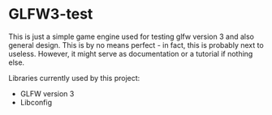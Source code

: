 # GLFW3-test

This is just a simple game engine used for testing glfw version 3 and also
general design. This is by no means perfect - in fact, this is probably next to
useless. However, it might serve as documentation or a tutorial if nothing
else.

Libraries currently used by this project:
- GLFW version 3
- Libconfig
